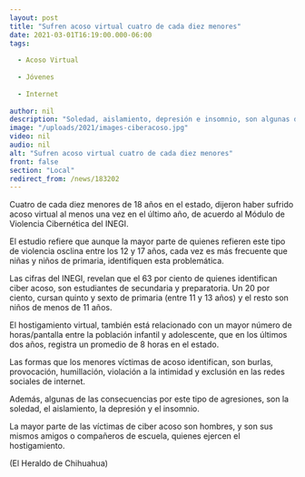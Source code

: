 ```yaml
---
layout: post
title: "Sufren acoso virtual cuatro de cada diez menores"
date: 2021-03-01T16:19:00.000-06:00
tags:
  
  - Acoso Virtual
  
  - Jóvenes
  
  - Internet
  
author: nil
description: "Soledad, aislamiento, depresión e insomnio, son algunas de las consecuencias que padecen las víctimas cuya edad osclina entre los 12 y 17 años"
image: "/uploads/2021/images-ciberacoso.jpg"
video: nil
audio: nil
alt: "Sufren acoso virtual cuatro de cada diez menores"
front: false
section: "Local"
redirect_from: /news/183202
---
```


Cuatro de cada diez menores de 18 años en el estado, dijeron haber sufrido acoso virtual al menos una vez en el último año, de acuerdo al Módulo de Violencia Cibernética del INEGI.

El estudio refiere que aunque la mayor parte de quienes refieren este tipo de violencia osclina entre los 12 y 17 años, cada vez es más frecuente que niñas y niños de primaria, identifiquen esta problemática.

Las cifras del INEGI, revelan que el 63 por ciento de quienes identifican ciber acoso, son estudiantes de secundaria y preparatoria. Un 20 por ciento, cursan quinto y sexto de primaria (entre 11 y 13 años) y el resto son niños de menos de 11 años.

El hostigamiento virtual, también está relacionado con un mayor número de horas/pantalla entre la población infantil y adolescente, que en los últimos dos años, registra un promedio de 8 horas en el estado.

Las formas que los menores víctimas de acoso identifican, son burlas, provocación, humillación, violación a la intimidad y exclusión en las redes sociales de internet.

Además, algunas de las consecuencias por este tipo de agresiones, son la soledad, el aislamiento, la depresión y el insomnio.

La mayor parte de las víctimas de ciber acoso son hombres, y son sus mismos amigos o compañeros de escuela, quienes ejercen el hostigamiento.

(El Heraldo de Chihuahua)
